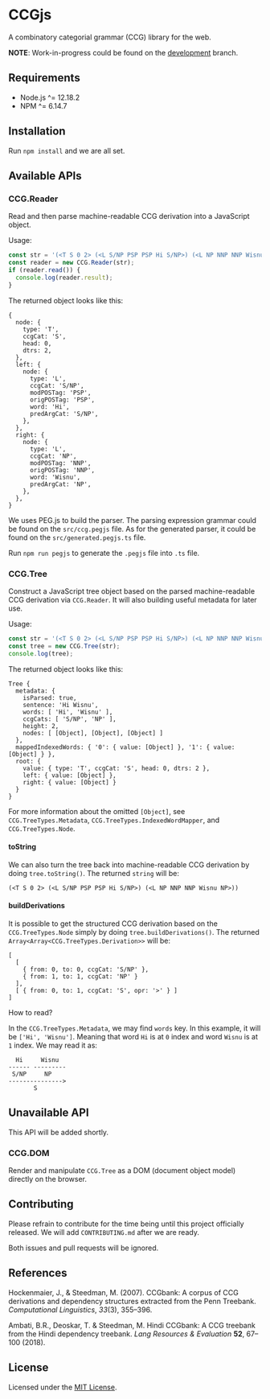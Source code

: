 # CCGjs

A combinatory categorial grammar (CCG) library for the web.

**NOTE**: Work-in-progress could be found on the [development][1] branch.

## Requirements

- Node.js ^= 12.18.2
- NPM ^= 6.14.7

## Installation

Run `npm install` and we are all set.

## Available APIs

### CCG.Reader

Read and then parse machine-readable CCG derivation into a JavaScript object.

Usage:

```javascript
const str = '(<T S 0 2> (<L S/NP PSP PSP Hi S/NP>) (<L NP NNP NNP Wisnu NP>))';
const reader = new CCG.Reader(str);
if (reader.read()) {
  console.log(reader.result);
}
```

The returned object looks like this:

```
{
  node: {
    type: 'T',
    ccgCat: 'S',
    head: 0,
    dtrs: 2,
  },
  left: {
    node: {
      type: 'L',
      ccgCat: 'S/NP',
      modPOSTag: 'PSP',
      origPOSTag: 'PSP',
      word: 'Hi',
      predArgCat: 'S/NP',
    },
  },
  right: {
    node: {
      type: 'L',
      ccgCat: 'NP',
      modPOSTag: 'NNP',
      origPOSTag: 'NNP',
      word: 'Wisnu',
      predArgCat: 'NP',
    },
  },
}
```

We uses PEG.js to build the parser.
The parsing expression grammar could be found on the `src/ccg.pegjs` file.
As for the generated parser, it could be found on the `src/generated.pegjs.ts`
file.

Run `npm run pegjs` to generate the `.pegjs` file into `.ts` file.

### CCG.Tree

Construct a JavaScript tree object based on the parsed machine-readable CCG
derivation via `CCG.Reader`. It will also building useful metadata for later
use.

Usage:

```javascript
const str = '(<T S 0 2> (<L S/NP PSP PSP Hi S/NP>) (<L NP NNP NNP Wisnu NP>))';
const tree = new CCG.Tree(str);
console.log(tree);
```

The returned object looks like this:

```
Tree {
  metadata: {
    isParsed: true,
    sentence: 'Hi Wisnu',
    words: [ 'Hi', 'Wisnu' ],
    ccgCats: [ 'S/NP', 'NP' ],
    height: 2,
    nodes: [ [Object], [Object], [Object] ]
  },
  mappedIndexedWords: { '0': { value: [Object] }, '1': { value: [Object] } },
  root: {
    value: { type: 'T', ccgCat: 'S', head: 0, dtrs: 2 },
    left: { value: [Object] },
    right: { value: [Object] }
  }
}
```

For more information about the omitted `[Object]`,
see `CCG.TreeTypes.Metadata`, `CCG.TreeTypes.IndexedWordMapper`, and
`CCG.TreeTypes.Node`.

#### toString

We can also turn the tree back into machine-readable CCG derivation by doing
`tree.toString()`. The returned `string` will be:

```
(<T S 0 2> (<L S/NP PSP PSP Hi S/NP>) (<L NP NNP NNP Wisnu NP>))
```

#### buildDerivations

It is possible to get the structured CCG derivation based on the
`CCG.TreeTypes.Node` simply by doing `tree.buildDerivations()`.
The returned `Array<Array<CCG.TreeTypes.Derivation>>` will be:

```
[
  [
    { from: 0, to: 0, ccgCat: 'S/NP' },
    { from: 1, to: 1, ccgCat: 'NP' }
  ],
  [ { from: 0, to: 1, ccgCat: 'S', opr: '>' } ]
]
```

How to read?

In the `CCG.TreeTypes.Metadata`, we may find `words` key. In this example,
it will be `['Hi', 'Wisnu']`. Meaning that word `Hi` is at `0` index and
word `Wisnu` is at `1` index. We may read it as:

```
  Hi     Wisnu
------ ---------
 S/NP     NP
--------------->
       S
```

## Unavailable API

This API will be added shortly.

### CCG.DOM

Render and manipulate `CCG.Tree` as a DOM (document object model) directly on
the browser.

## Contributing

Please refrain to contribute for the time being until this project officially
released. We will add `CONTRIBUTING.md` after we are ready.

Both issues and pull requests will be ignored.

## References

Hockenmaier, J., & Steedman, M. (2007). CCGbank: A corpus of CCG derivations
and dependency structures extracted from the Penn Treebank.
_Computational Linguistics_, _33_(3), 355–396.

Ambati, B.R., Deoskar, T. & Steedman, M. Hindi CCGbank: A CCG treebank
from the Hindi dependency treebank.
_Lang Resources & Evaluation_ **52**, 67–100 (2018).

## License

Licensed under the [MIT License](LICENSE).

[1]: https://github.com/wisn/ccgjs/tree/development
